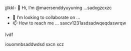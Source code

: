 jjlkkl- 👋 Hi, I’m @maersenddyuyuning ...sadxgzcxzc
- 💞️ I’m looking to collaborate on ...
- 📫 How to reach me ...
saxcv1231asdsadwqeqdaswrqw
<!---a
maersenddy012/maersenddy012 is a ✨ special ✨ repository becaugdf `README.md`d (this file) appears on your GitHub profildasvce.
You can click the Preview link to take a look at your changes.
--->lvdf
iouomnbsaddwdsd
sxcn
xcz
